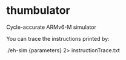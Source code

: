 # thumbulator
Cycle-accurate ARMv6-M simulator


You can trace the instructions printed by:

./eh-sim {parameters} 2> instructionTrace.txt
